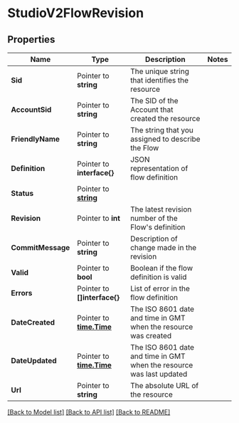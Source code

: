 # StudioV2FlowRevision

## Properties

Name | Type | Description | Notes
------------ | ------------- | ------------- | -------------
**Sid** | Pointer to **string** | The unique string that identifies the resource |
**AccountSid** | Pointer to **string** | The SID of the Account that created the resource |
**FriendlyName** | Pointer to **string** | The string that you assigned to describe the Flow |
**Definition** | Pointer to **interface{}** | JSON representation of flow definition |
**Status** | Pointer to [**string**](FlowRevisionEnumStatus.md) |  |
**Revision** | Pointer to **int** | The latest revision number of the Flow's definition |
**CommitMessage** | Pointer to **string** | Description of change made in the revision |
**Valid** | Pointer to **bool** | Boolean if the flow definition is valid |
**Errors** | Pointer to **[]interface{}** | List of error in the flow definition |
**DateCreated** | Pointer to [**time.Time**](time.Time.md) | The ISO 8601 date and time in GMT when the resource was created |
**DateUpdated** | Pointer to [**time.Time**](time.Time.md) | The ISO 8601 date and time in GMT when the resource was last updated |
**Url** | Pointer to **string** | The absolute URL of the resource |

[[Back to Model list]](../README.md#documentation-for-models) [[Back to API list]](../README.md#documentation-for-api-endpoints) [[Back to README]](../README.md)



